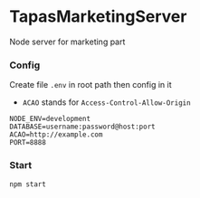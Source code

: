 # TapasMarketingServer
Node server for marketing part 

### Config
Create file `.env` in root path then config in it

* `ACAO` stands for `Access-Control-Allow-Origin`

``` plaintext
NODE_ENV=development
DATABASE=username:password@host:port
ACAO=http://example.com
PORT=8888
```

### Start

``` shell
npm start
```
